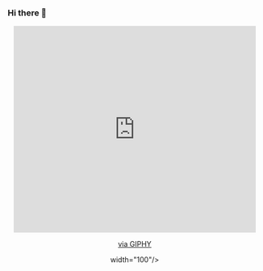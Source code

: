 ### Hi there 👋
<div id="header" align="center">
  <iframe src="https://giphy.com/embed/rHR8qP1mC5V3G" width="480" height="410" frameBorder="0" class="giphy-embed" allowFullScreen></iframe><p><a href="https://giphy.com/gifs/star-wars-han-solo-rHR8qP1mC5V3G">via GIPHY</a></p>
width="100"/>
</div>
<!--
**000000armor/000000armor** is a ✨ _special_ ✨ repository because its `README.md` (this file) appears on your GitHub profile.

Here are some ideas to get you started:

- 🔭 I’m currently working on ...
- 🌱 I’m currently learning ...
- 👯 I’m looking to collaborate on ...
- 🤔 I’m looking for help with ...
- 💬 Ask me about ...
- 📫 How to reach me: ...
- 😄 Pronouns: ...
- ⚡ Fun fact: ...
-->
